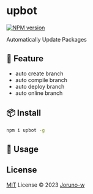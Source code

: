 # upbot

[![NPM version](https://img.shields.io/npm/v/upbot?color=a1b858)](https://www.npmjs.com/package/upbot)

Automatically Update Packages
## 🦄️ Feature
- auto create branch
- auto compile branch
- auto deploy branch
- auto online branch

## 📦 Install
```bash
npm i upbot -g
```
## 🥳 Usage
## License
[MIT](./LICENSE) License © 2023 [Joruno-w](https://github.com/Joruno-w)


